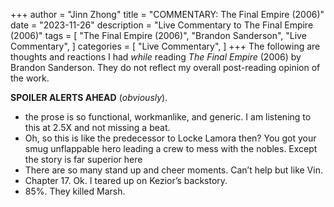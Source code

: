 +++
author = "Jinn Zhong"
title = "COMMENTARY: The Final Empire (2006)"
date = "2023-11-26"
description = "Live Commentary to The Final Empire (2006)"
tags = [
    "The Final Empire (2006)",
    "Brandon Sanderson",
    "Live Commentary",
]
categories = [
    "Live Commentary",
]
+++
The following are thoughts and reactions I had _while_ reading _The Final Empire_ (2006) by Brandon Sanderson. They do not reflect my overall post-reading opinion of the work. 

**SPOILER ALERTS AHEAD** (_obviously_).

* the prose is so functional, workmanlike, and generic. I am listening to this at 2.5X and not missing a beat.
* Oh, so this is like the predecessor to Locke Lamora then? You got your smug unflappable hero leading a crew to mess with the nobles. Except the story is far superior here
* There are so many stand up and cheer moments. Can’t help but like Vin.
* Chapter 17. Ok. I teared up on Kezior’s backstory.
* 85%. They killed Marsh.
